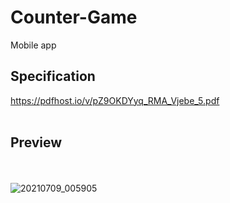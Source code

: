 # Counter-Game
Mobile app<br>
## Specification
https://pdfhost.io/v/pZ9OKDYyq_RMA_Vjebe_5.pdf
<br><br>
## Preview
<br> <br>
![20210709_005905](https://user-images.githubusercontent.com/59321839/125001330-a4196580-e052-11eb-87b6-075d5b9be9d1.gif)

